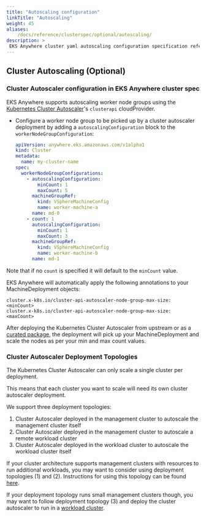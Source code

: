```yaml
---
title: "Autoscaling configuration"
linkTitle: "Autoscaling"
weight: 45
aliases:
    /docs/reference/clusterspec/optional/autoscaling/
description: >
 EKS Anywhere cluster yaml autoscaling configuration specification reference
---
```


## Cluster Autoscaling (Optional)

### Cluster Autoscaler configuration in EKS Anywhere cluster spec

EKS Anywhere supports autoscaling worker node groups using the [Kubernetes Cluster Autoscaler](https://github.com/kubernetes/autoscaler/)'s `clusterapi` cloudProvider.


- Configure a worker node group to be picked up by a cluster autoscaler deployment by adding a `autoscalingConfiguration` block to the `workerNodeGroupConfiguration`:
    ```yaml
    apiVersion: anywhere.eks.amazonaws.com/v1alpha1
    kind: Cluster
    metadata:
      name: my-cluster-name
    spec:
      workerNodeGroupConfigurations:
        - autoscalingConfiguration:
            minCount: 1
            maxCount: 5
          machineGroupRef:
            kind: VSphereMachineConfig
            name: worker-machine-a
          name: md-0
        - count: 1
          autoscalingConfiguration:
            minCount: 1
            maxCount: 3
          machineGroupRef:
            kind: VSphereMachineConfig
            name: worker-machine-b
          name: md-1
    ```

Note that if no `count` is specified it will default to the `minCount` value.

EKS Anywhere will automatically apply the following annotations to your MachineDeployment objects:
```
cluster.x-k8s.io/cluster-api-autoscaler-node-group-max-size: <minCount>
cluster.x-k8s.io/cluster-api-autoscaler-node-group-max-size: <maxCount>
```

After deploying the Kubernetes Cluster Autoscaler from upstream or as a [curated package](../../../../packages/cluster-autoscaler/), the deployment will pick up your MachineDeployment and scale the nodes as per your min and max count values.

### Cluster Autoscaler Deployment Topologies

The Kubernetes Cluster Autoscaler can only scale a single cluster per deployment.

This means that each cluster you want to scale will need its own cluster autoscaler deployment.

We support three deployment topologies:
1. Cluster Autoscaler deployed in the management cluster to autoscale the management cluster itself
2. Cluster Autoscaler deployed in the management cluster to autoscale a remote workload cluster
3. Cluster Autoscaler deployed in the workload cluster to autoscale the workload cluster itself

If your cluster architecture supports management clusters with resources to run additional workloads, you may want to consider using deployment topologies (1) and (2). Instructions for using this topology can be found [here](../../packages/cluster-autoscaler#install-cluster-autoscaler-in-management-cluster).

If your deployment topology runs small management clusters though, you may want to follow deployment topology (3) and deploy the cluster autoscaler to run in a [workload cluster](../../packages/cluster-autoscaler#install-cluster-autoscaler-in-workload-cluster).

